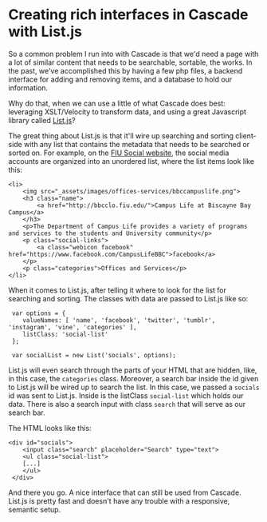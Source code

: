 # Creating rich interfaces in Cascade with List.js

So a common problem I run into with Cascade is that we'd need a page with a lot of similar content
that needs to be searchable, sortable, the works. In the past, we've accomplished this by having a
few php files, a backend interface for adding and removing items, and a database to hold our information.

Why do that, when we can use a little of what Cascade does best: leveraging XSLT/Velocity to transform data, and
using a great Javascript library called [List.js](http://www.listjs.com/)?

The great thing about List.js is that it'll wire up searching and sorting client-side with any
list that contains the metadata that needs to be searched or sorted on. For example, on the
[FIU Social website](social.fiu.edu), the social media accounts are organized into an unordered list, where 
the list items look like this:

    <li>
	 	<img src="_assets/images/offices-services/bbccampuslife.png">
		<h3 class="name">
			<a href="http://bbcclo.fiu.edu/">Campus Life at Biscayne Bay Campus</a>
		</h3>
		<p>The Department of Campus Life provides a variety of programs and services to the students and University community</p>
		<p class="social-links">
			<a class="webicon facebook" href="https://www.facebook.com/CampusLifeBBC">facebook</a>
		</p>
		<p class="categories">Offices and Services</p>
	</li>

When it comes to List.js, after telling it where to look for the list for searching and sorting. The classes with data
are passed to List.js like so:

    
	 var options = {
		valueNames: [ 'name', 'facebook', 'twitter', 'tumblr', 'instagram', 'vine', 'categories' ],
		listClass: 'social-list'
	 };

	 var socialList = new List('socials', options);

List.js will even search through the parts of your HTML that are hidden, like, in this case, the `categories` class.
Moreover, a search bar inside the id given to List.js will be wired up to search the list. In this case, we passed a 
`socials` id was sent to List.js. Inside is the listClass `social-list` which holds our data. There is also a search 
input with class `search` that will serve as our search bar. 

The HTML looks like this: 

    <div id="socials">
	 	<input class="search" placeholder="Search" type="text">
		<ul class="social-list">
		[...]
		</ul>
	 </div>

And there you go. A nice interface that can still be used from Cascade. List.js is pretty fast and doesn't have any trouble
with a responsive, semantic setup.

